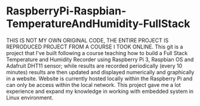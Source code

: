 # RaspberryPi-Raspbian-TemperatureAndHumidity-FullStack
THIS IS NOT MY OWN ORIGINAL CODE, THE ENTIRE PROJECT IS REPRODUCED PROJECT FROM A COURSE I TOOK ONLINE.
This git is a project that I've built following a course teaching how to build a Full Stack Temperature and Humidity Recorder using Raspberry Pi 3, Raspbian OS and Adafruit DHT11 sensor; while results are recorded periodically (every 10 minutes) results are then updated and displayed numerically and graphically in a website. Website is currently hosted locally within the Raspberry Pi and can only be access within the local network. This project gave me a lot experience and expand my knowledge in working with embedded system in Linux environment.
